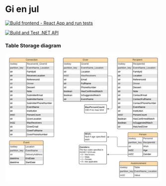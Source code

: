 # Gi en jul

[![Build frontend - React App and run tests](https://github.com/capgemini-stavanger/gi-en-jul/actions/workflows/main_frontend.yml/badge.svg?branch=master)](https://github.com/capgemini-stavanger/gi-en-jul/actions/workflows/main_frontend.yml)

[![Build and Test .NET API](https://github.com/capgemini-stavanger/gi-en-jul/actions/workflows/main_backend.yml/badge.svg)](https://github.com/capgemini-stavanger/gi-en-jul/actions/workflows/main_backend.yml)

### Table Storage diagram

![](assets/TableStorageDiagram.png)
